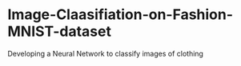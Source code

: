 # Image-Claasifiation-on-Fashion-MNIST-dataset
Developing a Neural Network to classify images of clothing
